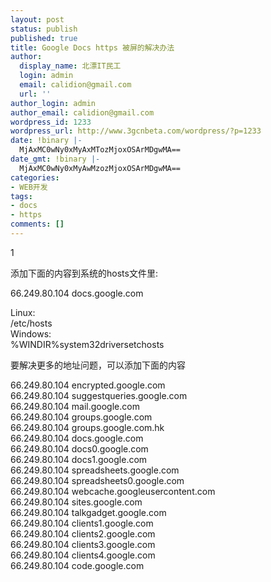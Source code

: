 ```yaml
---
layout: post
status: publish
published: true
title: Google Docs https 被屏的解决办法
author:
  display_name: 北漂IT民工
  login: admin
  email: calidion@gmail.com
  url: ''
author_login: admin
author_email: calidion@gmail.com
wordpress_id: 1233
wordpress_url: http://www.3gcnbeta.com/wordpress/?p=1233
date: !binary |-
  MjAxMC0wNy0xMyAxMTozMjoxOSArMDgwMA==
date_gmt: !binary |-
  MjAxMC0wNy0xMyAwMzozMjoxOSArMDgwMA==
categories:
- WEB开发
tags:
- docs
- https
comments: []
---
```

<p>1</p>
<p>添加下面的内容到系统的hosts文件里:</p>
<p>66.249.80.104 docs.google.com</p>
<p>Linux:<br />
&#47;etc&#47;hosts<br />
Windows:<br />
%WINDIR%system32driversetchosts</p>
<p>要解决更多的地址问题，可以添加下面的内容</p>
<p>66.249.80.104 encrypted.google.com<br />
66.249.80.104 suggestqueries.google.com<br />
66.249.80.104 mail.google.com<br />
66.249.80.104 groups.google.com<br />
66.249.80.104 groups.google.com.hk<br />
66.249.80.104 docs.google.com<br />
66.249.80.104 docs0.google.com<br />
66.249.80.104 docs1.google.com<br />
66.249.80.104 spreadsheets.google.com<br />
66.249.80.104 spreadsheets0.google.com<br />
66.249.80.104 webcache.googleusercontent.com<br />
66.249.80.104 sites.google.com<br />
66.249.80.104 talkgadget.google.com<br />
66.249.80.104 clients1.google.com<br />
66.249.80.104 clients2.google.com<br />
66.249.80.104 clients3.google.com<br />
66.249.80.104 clients4.google.com<br />
66.249.80.104 code.google.com</p>
